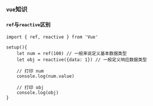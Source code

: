 ### `vue`知识

#### `ref`与`reactive`区别

```
import { ref, reactive } from 'Vue'

setup(){
	let num = ref(100) // 一般来说定义基本数据类型
	let obj = reactive({data: 1}) // 一般定义响应数据类型
	
	// 打印 num
	console.log(num.value)
	
	// 打印 obj
	console.log(obj)
}
```

